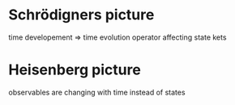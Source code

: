 # Schrödigners picture
time developement => time evolution operator affecting state kets 

# Heisenberg picture 
observables are changing with time instead of states 